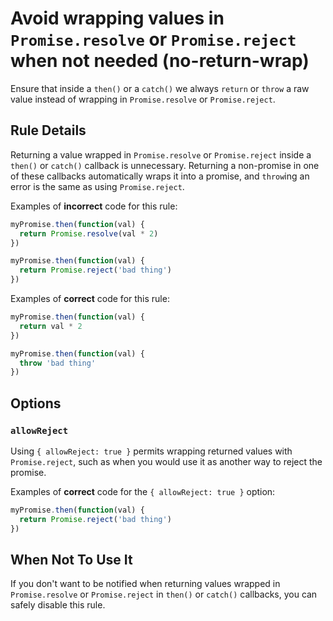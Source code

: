 # Avoid wrapping values in `Promise.resolve` or `Promise.reject` when not needed (no-return-wrap)

Ensure that inside a `then()` or a `catch()` we always `return` or `throw` a raw
value instead of wrapping in `Promise.resolve` or `Promise.reject`.

## Rule Details

Returning a value wrapped in `Promise.resolve` or `Promise.reject` inside a
`then()` or `catch()` callback is unnecessary. Returning a non-promise in one of
these callbacks automatically wraps it into a promise, and `throw`ing an error
is the same as using `Promise.reject`.

Examples of **incorrect** code for this rule:

```js
myPromise.then(function(val) {
  return Promise.resolve(val * 2)
})

myPromise.then(function(val) {
  return Promise.reject('bad thing')
})
```

Examples of **correct** code for this rule:

```js
myPromise.then(function(val) {
  return val * 2
})

myPromise.then(function(val) {
  throw 'bad thing'
})
```

## Options

### `allowReject`

Using `{ allowReject: true }` permits wrapping returned values with
`Promise.reject`, such as when you would use it as another way to reject the
promise.

Examples of **correct** code for the `{ allowReject: true }` option:

```js
myPromise.then(function(val) {
  return Promise.reject('bad thing')
})
```

## When Not To Use It

If you don't want to be notified when returning values wrapped in
`Promise.resolve` or `Promise.reject` in `then()` or `catch()` callbacks, you
can safely disable this rule.
